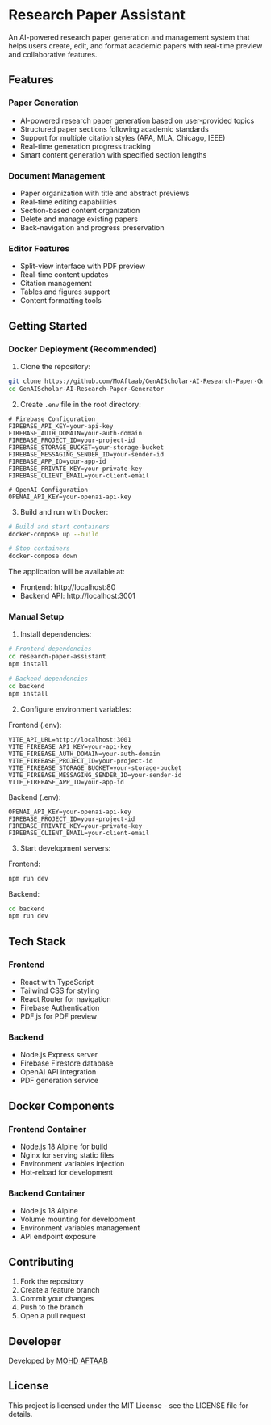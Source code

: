 # Research Paper Assistant

An AI-powered research paper generation and management system that helps users create, edit, and format academic papers with real-time preview and collaborative features.

## Features

### Paper Generation
- AI-powered research paper generation based on user-provided topics
- Structured paper sections following academic standards
- Support for multiple citation styles (APA, MLA, Chicago, IEEE)
- Real-time generation progress tracking
- Smart content generation with specified section lengths

### Document Management
- Paper organization with title and abstract previews
- Real-time editing capabilities
- Section-based content organization
- Delete and manage existing papers
- Back-navigation and progress preservation

### Editor Features
- Split-view interface with PDF preview
- Real-time content updates
- Citation management
- Tables and figures support
- Content formatting tools

## Getting Started

### Docker Deployment (Recommended)

1. Clone the repository:
```bash
git clone https://github.com/MoAftaab/GenAIScholar-AI-Research-Paper-Generator-.git
cd GenAIScholar-AI-Research-Paper-Generator
```

2. Create `.env` file in the root directory:
```env
# Firebase Configuration
FIREBASE_API_KEY=your-api-key
FIREBASE_AUTH_DOMAIN=your-auth-domain
FIREBASE_PROJECT_ID=your-project-id
FIREBASE_STORAGE_BUCKET=your-storage-bucket
FIREBASE_MESSAGING_SENDER_ID=your-sender-id
FIREBASE_APP_ID=your-app-id
FIREBASE_PRIVATE_KEY=your-private-key
FIREBASE_CLIENT_EMAIL=your-client-email

# OpenAI Configuration
OPENAI_API_KEY=your-openai-api-key
```

3. Build and run with Docker:
```bash
# Build and start containers
docker-compose up --build

# Stop containers
docker-compose down
```

The application will be available at:
- Frontend: http://localhost:80
- Backend API: http://localhost:3001

### Manual Setup

1. Install dependencies:
```bash
# Frontend dependencies
cd research-paper-assistant
npm install

# Backend dependencies
cd backend
npm install
```

2. Configure environment variables:

Frontend (.env):
```env
VITE_API_URL=http://localhost:3001
VITE_FIREBASE_API_KEY=your-api-key
VITE_FIREBASE_AUTH_DOMAIN=your-auth-domain
VITE_FIREBASE_PROJECT_ID=your-project-id
VITE_FIREBASE_STORAGE_BUCKET=your-storage-bucket
VITE_FIREBASE_MESSAGING_SENDER_ID=your-sender-id
VITE_FIREBASE_APP_ID=your-app-id
```

Backend (.env):
```env
OPENAI_API_KEY=your-openai-api-key
FIREBASE_PROJECT_ID=your-project-id
FIREBASE_PRIVATE_KEY=your-private-key
FIREBASE_CLIENT_EMAIL=your-client-email
```

3. Start development servers:

Frontend:
```bash
npm run dev
```

Backend:
```bash
cd backend
npm run dev
```

## Tech Stack

### Frontend
- React with TypeScript
- Tailwind CSS for styling
- React Router for navigation
- Firebase Authentication
- PDF.js for PDF preview

### Backend
- Node.js Express server
- Firebase Firestore database
- OpenAI API integration
- PDF generation service

## Docker Components

### Frontend Container
- Node.js 18 Alpine for build
- Nginx for serving static files
- Environment variables injection
- Hot-reload for development

### Backend Container
- Node.js 18 Alpine
- Volume mounting for development
- Environment variables management
- API endpoint exposure

## Contributing

1. Fork the repository
2. Create a feature branch
3. Commit your changes
4. Push to the branch
5. Open a pull request

## Developer

Developed by [MOHD AFTAAB](https://github.com/MoAftaab)

## License

This project is licensed under the MIT License - see the LICENSE file for details.

